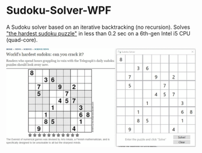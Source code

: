 # Sudoku-Solver-WPF

A Sudoku solver based on an iterative backtracking (no recursion). 
Solves ["the hardest sudoku puzzle"](http://www.telegraph.co.uk/news/science/science-news/9359579/Worlds-hardest-sudoku-can-you-crack-it.html) 
in less than 0.2 sec on a 6th-gen Intel i5 CPU (quad-core).



<p align="center">
  <img src="https://github.com/karolisjan/Sudoku-Solver-WPF/blob/master/demo.gif" alt="Voilà!">
  </img>  
</p>

